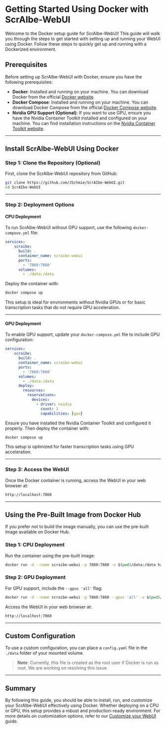 # Getting Started Using Docker with ScrAIbe-WebUI

Welcome to the Docker setup guide for ScrAIbe-WebUI! This guide will walk you through the steps to get started with setting up and running your WebUI using Docker. Follow these steps to quickly get up and running with a Dockerized environment.

## Prerequisites

Before setting up ScrAIbe-WebUI with Docker, ensure you have the following prerequisites:

- **Docker**: Installed and running on your machine. You can download Docker from the official [Docker website](https://www.docker.com/get-started).
- **Docker Compose**: Installed and running on your machine. You can download Docker Compose from the official [Docker Compose website](https://docs.docker.com/compose/install/).
- **Nvidia GPU Support (Optional)**: If you want to use GPU, ensure you have the Nvidia Container Toolkit installed and configured on your machine. You can find installation instructions on the [Nvidia Container Toolkit website](https://docs.nvidia.com/datacenter/cloud-native/container-toolkit/install-guide.html).

---

## Install ScrAIbe-WebUI Using Docker

### Step 1: Clone the Repository (Optional)

First, clone the ScrAIbe-WebUI repository from GitHub:

```bash
git clone https://github.com/JSchmie/ScrAIbe-WebUI.git
cd ScrAIbe-WebUI
```

---

### Step 2: Deployment Options

#### CPU Deployment

To run ScrAIbe-WebUI without GPU support, use the following `docker-compose.yml` file:

```yaml
services:
    scraibe:
      build: .
      container_name: scraibe-webui
      ports:
        - '7860:7860'
      volumes: 
        - ./data:/data
```

Deploy the container with:

```bash
docker compose up
```

This setup is ideal for environments without Nvidia GPUs or for basic transcription tasks that do not require GPU acceleration.

---

#### GPU Deployment

To enable GPU support, update your `docker-compose.yml` file to include GPU configuration:

```yaml
services:
    scraibe:
      build: .
      container_name: scraibe-webui
      ports:
        - '7860:7860'
      volumes: 
        - ./data:/data
      deploy:
        resources:
          reservations:
            devices:
              - driver: nvidia
                count: 1
                capabilities: [gpu]
```

Ensure you have installed the Nvidia Container Toolkit and configured it properly. Then deploy the container with:

```bash
docker compose up
```

This setup is optimized for faster transcription tasks using GPU acceleration.

---

### Step 3: Access the WebUI

Once the Docker container is running, access the WebUI in your web browser at:

```bash
http://localhost:7860
```

---

## Using the Pre-Built Image from Docker Hub

If you prefer not to build the image manually, you can use the pre-built image available on Docker Hub.

### Step 1: CPU Deployment

Run the container using the pre-built image:

```bash
docker run -d --name scraibe-webui -p 7860:7860 -v $(pwd)/data:/data hadr0n/scraibe-webui
```

### Step 2: GPU Deployment

For GPU support, include the `--gpus 'all'` flag:

```bash
docker run -d --name scraibe-webui -p 7860:7860 --gpus 'all' -v $(pwd)/data:/data hadr0n/scraibe-webui
```

Access the WebUI in your web browser at:

```bash
http://localhost:7860
```

---

## Custom Configuration

To use a custom configuration, you can place a `config.yaml` file in the `./data` folder of your mounted volume.

> **Note**: Currently, this file is created as the root user if Docker is run as root. We are working on resolving this issue.

---

## Summary

By following this guide, you should be able to install, run, and customize your ScrAIbe-WebUI effectively using Docker. Whether deploying on a CPU or GPU, this setup provides a robust and production-ready environment. For more details on customization options, refer to our [Customize your WebUI](Customize.md) guide.
